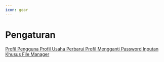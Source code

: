```yaml
---
icon: gear
---
```


# <i class="fa-regular fa-gear"></i> Pengaturan

<div class="custom-card-container">
    <a href="./profil-pengguna.md" class="custom-card">
        <i class="fa-regular fa-user-cog"></i>
        <span>Profil Pengguna</span>
    </a>
    <a href="./profil-usaha.md" class="custom-card">
        <i class="fa-regular fa-building"></i>
        <span>Profil Usaha</span>
    </a>
    <a href="./perbarui-profil.md" class="custom-card">
        <i class="fa-regular fa-user-edit"></i>
        <span>Perbarui Profil</span>
    </a>
    <a href="./mengganti-password.md" class="custom-card">
        <i class="fa-regular fa-key"></i>
        <span>Mengganti Password</span>
    </a>
    <a href="./inputan-khusus.md" class="custom-card">
        <i class="fa-regular fa-keyboard"></i>
        <span>Inputan Khusus</span>
    </a>
    <a href="./file-manager.md" class="custom-card">
        <i class="fa-regular fa-folder-open"></i>
        <span>File Manager</span>
    </a>
</div>